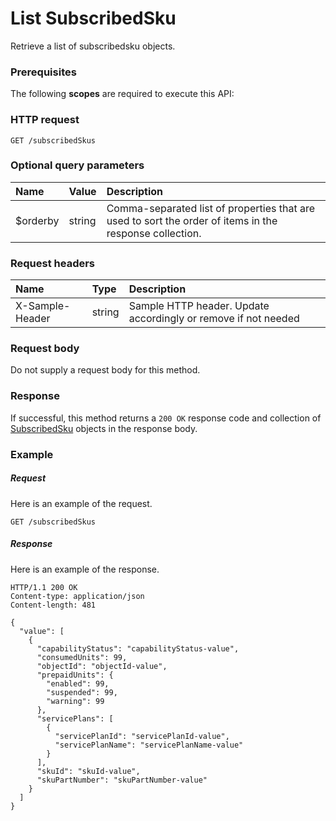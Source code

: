 # List SubscribedSku

Retrieve a list of subscribedsku objects.
### Prerequisites
The following **scopes** are required to execute this API: 
### HTTP request
<!-- { "blockType": "ignored" } -->
```http
GET /subscribedSkus
```
### Optional query parameters
|Name|Value|Description|
|:---------------|:--------|:-------|
|$orderby|string|Comma-separated list of properties that are used to sort the order of items in the response collection.|

### Request headers
| Name       | Type | Description|
|:-----------|:------|:----------|
| X-Sample-Header  | string  | Sample HTTP header. Update accordingly or remove if not needed|

### Request body
Do not supply a request body for this method.
### Response
If successful, this method returns a `200 OK` response code and collection of [SubscribedSku](../resources/subscribedsku.md) objects in the response body.
### Example
##### Request
Here is an example of the request.
<!-- {
  "blockType": "request",
  "name": "get_subscribedskus"
}-->
```http
GET /subscribedSkus
```
##### Response
Here is an example of the response.
<!-- {
  "blockType": "response",
  "truncated": false,
  "@odata.type": "microsoft.graph.subscribedsku",
  "isCollection": true
} -->
```http
HTTP/1.1 200 OK
Content-type: application/json
Content-length: 481

{
  "value": [
    {
      "capabilityStatus": "capabilityStatus-value",
      "consumedUnits": 99,
      "objectId": "objectId-value",
      "prepaidUnits": {
        "enabled": 99,
        "suspended": 99,
        "warning": 99
      },
      "servicePlans": [
        {
          "servicePlanId": "servicePlanId-value",
          "servicePlanName": "servicePlanName-value"
        }
      ],
      "skuId": "skuId-value",
      "skuPartNumber": "skuPartNumber-value"
    }
  ]
}
```

<!-- uuid: 8b90051e-4ea1-4800-85d6-0613c0b211c3
2015-10-21 09:22:01 UTC -->
<!-- {
  "type": "#page.annotation",
  "description": "List SubscribedSku",
  "keywords": "",
  "section": "documentation",
  "tocPath": ""
}-->